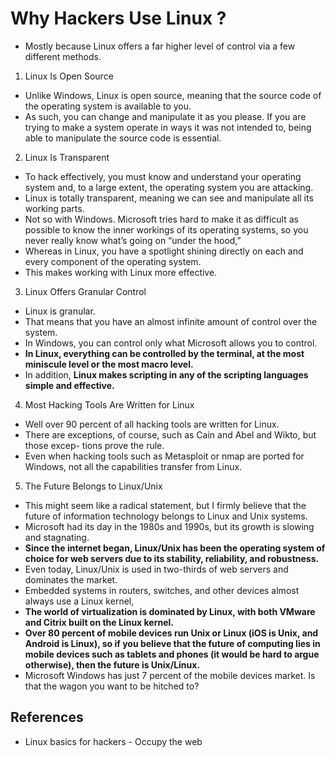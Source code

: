 # Why Hackers Use Linux ?

- Mostly because Linux offers a far higher level of control via a few different methods.

1. Linux Is Open Source

- Unlike Windows, Linux is open source, meaning that the source code of the
operating system is available to you. 
- As such, you can change and manipulate it as you please. If you are trying to make a system operate in ways it was not intended to, being able to manipulate the source code is essential.

2. Linux Is Transparent

- To hack effectively, you must know and understand your operating system and, to a large extent, the operating system you are attacking. 
- Linux is totally transparent, meaning we can see and manipulate all its working parts.
- Not so with Windows. Microsoft tries hard to make it as difficult as possible to know the inner workings of its operating systems, so you never really know what’s going on “under the hood,”
- Whereas in Linux, you have a spotlight shining directly on each and every component of the operating system. 
- This makes working with Linux more effective.

3. Linux Offers Granular Control

- Linux is granular. 
- That means that you have an almost infinite amount of control over the system. 
- In Windows, you can control only what Microsoft allows you to control. 
- **In Linux, everything can be controlled by the terminal, at the most miniscule level or the most macro level.** 
- In addition, **Linux makes scripting in any of the scripting languages simple and effective.**

4. Most Hacking Tools Are Written for Linux

- Well over 90 percent of all hacking tools are written for Linux. 
- There are exceptions, of course, such as Cain and Abel and Wikto, but those excep-
tions prove the rule. 
- Even when hacking tools such as Metasploit or nmap are ported for Windows, not all the capabilities transfer from Linux.

5. The Future Belongs to Linux/Unix

- This might seem like a radical statement, but I firmly believe that the future
of information technology belongs to Linux and Unix systems. 
- Microsoft had its day in the 1980s and 1990s, but its growth is slowing and stagnating.
- **Since the internet began, Linux/Unix has been the operating system of choice for web servers due to its stability, reliability, and robustness.** 
- Even today, Linux/Unix is used in two-thirds of web servers and dominates the market. 
- Embedded systems in routers, switches, and other devices almost always use a Linux kernel, 
- **The world of virtualization is dominated by Linux, with both VMware and Citrix built on the Linux kernel.**
- **Over 80 percent of mobile devices run Unix or Linux (iOS is Unix, and Android is Linux), so if you believe that the future of computing lies in mobile devices such as tablets and phones (it would be hard to argue otherwise), then the future is Unix/Linux.** 
- Microsoft Windows has just 7 percent of the mobile devices market. Is that the wagon you want to be hitched to?

## References
- Linux basics for hackers - Occupy the web
